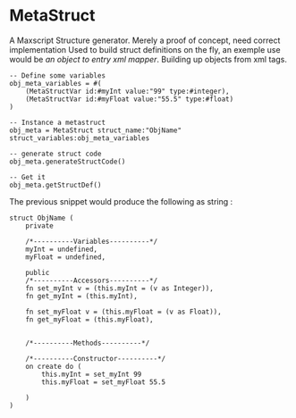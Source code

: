 # MetaStruct
A Maxscript Structure generator. Merely a proof of concept, need correct implementation
Used to build struct definitions on the fly, an exemple use would be *an object to entry xml mapper*. Building up objects from xml tags.

```maxscript
-- Define some variables
obj_meta_variables = #(   
	(MetaStructVar id:#myInt value:"99" type:#integer),
	(MetaStructVar id:#myFloat value:"55.5" type:#float)
)

-- Instance a metastruct
obj_meta = MetaStruct struct_name:"ObjName" struct_variables:obj_meta_variables

-- generate struct code
obj_meta.generateStructCode()

-- Get it
obj_meta.getStructDef()
```

The previous snippet would produce the following as string : 
```maxscript
struct ObjName (
	private

	/*----------Variables----------*/
	myInt = undefined,
	myFloat = undefined,

	public
	/*----------Accessors----------*/
	fn set_myInt v = (this.myInt = (v as Integer)),
	fn get_myInt = (this.myInt),

	fn set_myFloat v = (this.myFloat = (v as Float)),
	fn get_myFloat = (this.myFloat),


	/*----------Methods----------*/

	/*----------Constructor----------*/
	on create do ( 
		this.myInt = set_myInt 99
		this.myFloat = set_myFloat 55.5

	)
)
```

